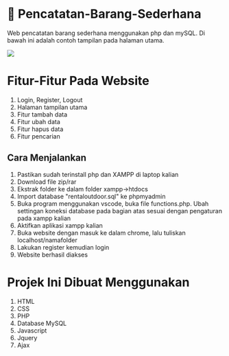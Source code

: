 # 📌 Pencatatan-Barang-Sederhana
 Web pencatatan barang sederhana menggunakan php dan mySQL.
 Di bawah ini adalah contoh tampilan pada halaman utama.
 
 <img src= "https://github.com/Ahmadafif007/Dokumentasi/blob/main/pencatatansederhana.png">
 
# Fitur-Fitur Pada Website
 1. Login, Register, Logout
 2. Halaman tampilan utama
 3. Fitur tambah data
 4. Fitur ubah data
 5. Fitur hapus data
 6. Fitur pencarian
## Cara Menjalankan
 1. Pastikan sudah terinstall php dan XAMPP di laptop kalian
 2. Download file zip/rar
 3. Ekstrak folder ke dalam folder xampp->htdocs
 4. Import database "rentaloutdoor.sql" ke phpmyadmin
 5. Buka program menggunakan vscode, buka file functions.php.
    Ubah settingan koneksi database pada bagian atas sesuai dengan pengaturan pada xampp kalian
 7. Aktifkan aplikasi xampp kalian
 8. Buka website dengan masuk ke dalam chrome, lalu tuliskan localhost/namafolder
 9. Lakukan register kemudian login
 10. Website berhasil diakses
# Projek Ini Dibuat Menggunakan
 1. HTML
 2. CSS
 3. PHP
 4. Database MySQL
 5. Javascript
 6. Jquery
 7. Ajax
